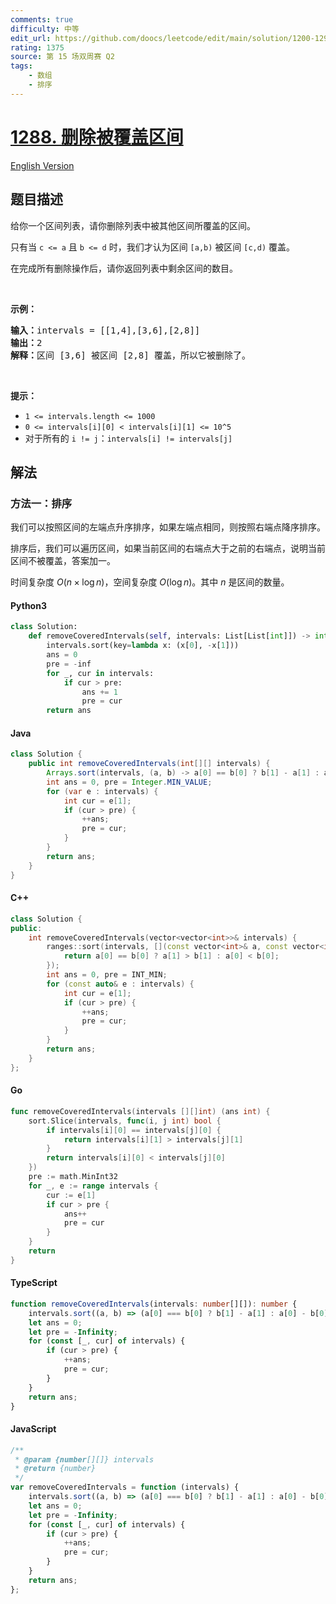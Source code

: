 ```yaml
---
comments: true
difficulty: 中等
edit_url: https://github.com/doocs/leetcode/edit/main/solution/1200-1299/1288.Remove%20Covered%20Intervals/README.md
rating: 1375
source: 第 15 场双周赛 Q2
tags:
    - 数组
    - 排序
---
```


<!-- problem:start -->

# [1288. 删除被覆盖区间](https://leetcode.cn/problems/remove-covered-intervals)

[English Version](/solution/1200-1299/1288.Remove%20Covered%20Intervals/README_EN.md)

## 题目描述

<!-- description:start -->

<p>给你一个区间列表，请你删除列表中被其他区间所覆盖的区间。</p>

<p>只有当&nbsp;<code>c &lt;= a</code>&nbsp;且&nbsp;<code>b &lt;= d</code>&nbsp;时，我们才认为区间&nbsp;<code>[a,b)</code> 被区间&nbsp;<code>[c,d)</code> 覆盖。</p>

<p>在完成所有删除操作后，请你返回列表中剩余区间的数目。</p>

<p>&nbsp;</p>

<p><strong>示例：</strong></p>

<pre>
<strong>输入：</strong>intervals = [[1,4],[3,6],[2,8]]
<strong>输出：</strong>2
<strong>解释：</strong>区间 [3,6] 被区间 [2,8] 覆盖，所以它被删除了。
</pre>

<p>&nbsp;</p>

<p><strong>提示：</strong>​​​​​​</p>

<ul>
	<li><code>1 &lt;= intervals.length &lt;= 1000</code></li>
	<li><code>0 &lt;= intervals[i][0] &lt;&nbsp;intervals[i][1] &lt;= 10^5</code></li>
	<li>对于所有的&nbsp;<code>i != j</code>：<code>intervals[i] != intervals[j]</code></li>
</ul>

<!-- description:end -->

## 解法

<!-- solution:start -->

### 方法一：排序

我们可以按照区间的左端点升序排序，如果左端点相同，则按照右端点降序排序。

排序后，我们可以遍历区间，如果当前区间的右端点大于之前的右端点，说明当前区间不被覆盖，答案加一。

时间复杂度 $O(n \times \log n)$，空间复杂度 $O(\log n)$。其中 $n$ 是区间的数量。

<!-- tabs:start -->

#### Python3

```python
class Solution:
    def removeCoveredIntervals(self, intervals: List[List[int]]) -> int:
        intervals.sort(key=lambda x: (x[0], -x[1]))
        ans = 0
        pre = -inf
        for _, cur in intervals:
            if cur > pre:
                ans += 1
                pre = cur
        return ans
```

#### Java

```java
class Solution {
    public int removeCoveredIntervals(int[][] intervals) {
        Arrays.sort(intervals, (a, b) -> a[0] == b[0] ? b[1] - a[1] : a[0] - b[0]);
        int ans = 0, pre = Integer.MIN_VALUE;
        for (var e : intervals) {
            int cur = e[1];
            if (cur > pre) {
                ++ans;
                pre = cur;
            }
        }
        return ans;
    }
}
```

#### C++

```cpp
class Solution {
public:
    int removeCoveredIntervals(vector<vector<int>>& intervals) {
        ranges::sort(intervals, [](const vector<int>& a, const vector<int>& b) {
            return a[0] == b[0] ? a[1] > b[1] : a[0] < b[0];
        });
        int ans = 0, pre = INT_MIN;
        for (const auto& e : intervals) {
            int cur = e[1];
            if (cur > pre) {
                ++ans;
                pre = cur;
            }
        }
        return ans;
    }
};
```

#### Go

```go
func removeCoveredIntervals(intervals [][]int) (ans int) {
	sort.Slice(intervals, func(i, j int) bool {
		if intervals[i][0] == intervals[j][0] {
			return intervals[i][1] > intervals[j][1]
		}
		return intervals[i][0] < intervals[j][0]
	})
	pre := math.MinInt32
	for _, e := range intervals {
		cur := e[1]
		if cur > pre {
			ans++
			pre = cur
		}
	}
	return
}
```

#### TypeScript

```ts
function removeCoveredIntervals(intervals: number[][]): number {
    intervals.sort((a, b) => (a[0] === b[0] ? b[1] - a[1] : a[0] - b[0]));
    let ans = 0;
    let pre = -Infinity;
    for (const [_, cur] of intervals) {
        if (cur > pre) {
            ++ans;
            pre = cur;
        }
    }
    return ans;
}
```

#### JavaScript

```js
/**
 * @param {number[][]} intervals
 * @return {number}
 */
var removeCoveredIntervals = function (intervals) {
    intervals.sort((a, b) => (a[0] === b[0] ? b[1] - a[1] : a[0] - b[0]));
    let ans = 0;
    let pre = -Infinity;
    for (const [_, cur] of intervals) {
        if (cur > pre) {
            ++ans;
            pre = cur;
        }
    }
    return ans;
};
```

<!-- tabs:end -->

<!-- solution:end -->

<!-- problem:end -->
